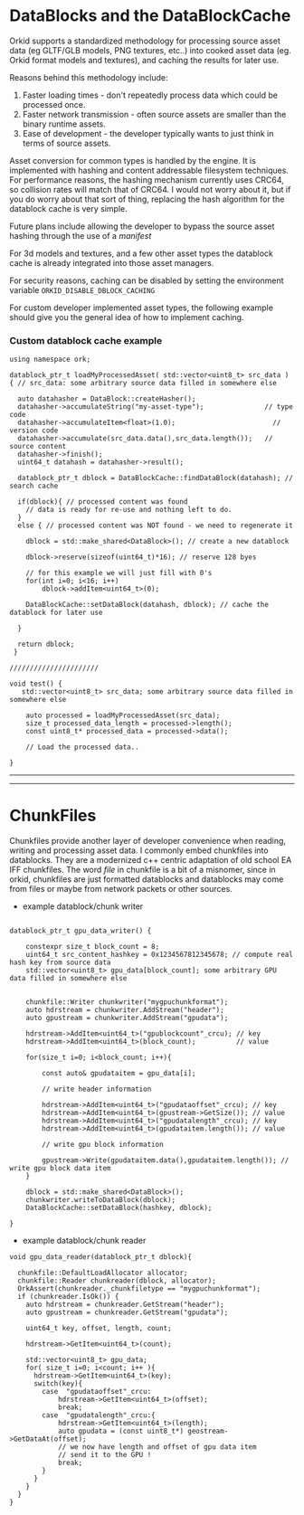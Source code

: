 # DataBlocks and the DataBlockCache

Orkid supports a standardized methodology for processing source asset data (eg GLTF/GLB models, PNG textures, etc..) into cooked asset data (eg. Orkid format models and textures), and caching the results for later use.


Reasons behind this methodology include:

1. Faster loading times - don't repeatedly process data which could be processed once.
2. Faster network transmission - often source assets are smaller than the binary runtime assets. 
3. Ease of development - the developer typically wants to just think in terms of source assets.

Asset conversion for common types is handled by the engine. It is implemented with hashing and content addressable filesystem techniques. For performance reasons, the hashing mechanism currently uses CRC64, so collision rates will match that of CRC64. I would not worry about it, but if you do worry about that sort of thing, replacing the hash algorithm for the datablock cache is very simple.

Future plans include allowing the developer to bypass the source asset hashing through the use of a *manifest* 

For 3d models and textures, and a few other asset types the datablock cache is already integrated into those asset managers. 

For security reasons, caching can be disabled by setting the environment variable ```ORKID_DISABLE_DBLOCK_CACHING``` 

For custom developer implemented asset types, the following example should give you the general idea of how to implement caching.


### Custom datablock cache example

```
using namespace ork;

datablock_ptr_t loadMyProcessedAsset( std::vector<uint8_t> src_data ) { // src_data: some arbitrary source data filled in somewhere else

  auto datahasher = DataBlock::createHasher();
  datahasher->accumulateString("my-asset-type");               // type code
  datahasher->accumulateItem<float>(1.0);   		             // version code
  datahasher->accumulate(src_data.data(),src_data.length());   // source content
  datahasher->finish();
  uint64_t datahash = datahasher->result();

  datablock_ptr_t dblock = DataBlockCache::findDataBlock(datahash); // search cache

  if(dblock){ // processed content was found 
	// data is ready for re-use and nothing left to do.
  }
  else { // processed content was NOT found - we need to regenerate it
	
	dblock = std::make_shared<DataBlock>(); // create a new datablock
	  
	dblock->reserve(sizeof(uint64_t)*16); // reserve 128 byes

	// for this example we will just fill with 0's
	for(int i=0; i<16; i++)
		dblock->addItem<uint64_t>(0); 
	
    DataBlockCache::setDataBlock(datahash, dblock); // cache the datablock for later use
	
  }
  
  return dblock;
 }

//////////////////////

void test() {
   std::vector<uint8_t> src_data; some arbitrary source data filled in somewhere else
   
	auto processed = loadMyProcessedAsset(src_data);
	size_t processed_data_length = processed->length();
	const uint8_t* processed_data = processed->data();
	
	// Load the processed data..
	
}

```

---
---


# ChunkFiles

Chunkfiles provide another layer of developer convenience when reading, writing and processing asset data. I commonly embed chunkfiles into datablocks. They are a modernized c++ centric adaptation of old school EA IFF chunkfiles. The word *file* in chunkfile is a bit of a misnomer, since in orkid, chunkfiles are just formatted datablocks and datablocks may come from files or maybe from network packets or other sources.


* example datablock/chunk writer

```

datablock_ptr_t gpu_data_writer() {

	constexpr size_t block_count = 8;
  	uint64_t src_content_hashkey = 0x1234567812345678; // compute real hash key from source data
    std::vector<uint8_t> gpu_data[block_count]; some arbitrary GPU data filled in somewhere else

   
    chunkfile::Writer chunkwriter("mygpuchunkformat");
    auto hdrstream = chunkwriter.AddStream("header");
    auto gpustream = chunkwriter.AddStream("gpudata");
 
	hdrstream->AddItem<uint64_t>("gpublockcount"_crcu); // key 
	hdrstream->AddItem<uint64_t>(block_count);          // value 

	for(size_t i=0; i<block_count; i++){

		const auto& gpudataitem = gpu_data[i];

		// write header information
		
	    hdrstream->AddItem<uint64_t>("gpudataoffset"_crcu); // key 
    	hdrstream->AddItem<uint64_t>(gpustream->GetSize()); // value
	    hdrstream->AddItem<uint64_t>("gpudatalength"_crcu); // key 
    	hdrstream->AddItem<uint64_t>(gpudataitem.length()); // value
	
		// write gpu block information

	 	gpustream->Write(gpudataitem.data(),gpudataitem.length()); // write gpu block data item
	}
	
    dblock = std::make_shared<DataBlock>();
    chunkwriter.writeToDataBlock(dblock);
    DataBlockCache::setDataBlock(hashkey, dblock);

}

```

* example datablock/chunk reader


``` 
void gpu_data_reader(datablock_ptr_t dblock){

  chunkfile::DefaultLoadAllocator allocator;
  chunkfile::Reader chunkreader(dblock, allocator);
  OrkAssert(chunkreader._chunkfiletype == "mygpuchunkformat");
  if (chunkreader.IsOk()) {
    auto hdrstream = chunkreader.GetStream("header");
    auto gpustream = chunkreader.GetStream("gpudata");
    
	uint64_t key, offset, length, count;

	hdrstream->GetItem<uint64_t>(count);
	
	std::vector<uint8_t> gpu_data;
	for( size_t i=0; i<count; i++ ){
  	  hdrstream->GetItem<uint64_t>(key);
	  switch(key){
		case  "gpudataoffset"_crcu:
		    hdrstream->GetItem<uint64_t>(offset);
			break;
		case  "gpudatalength"_crcu:{
		    hdrstream->GetItem<uint64_t>(length);
		    auto gpudata = (const uint8_t*) geostream->GetDataAt(offset);
			// we now have length and offset of gpu data item
			// send it to the GPU !
			break;
		}
	  }
	}
  }
}
```
 